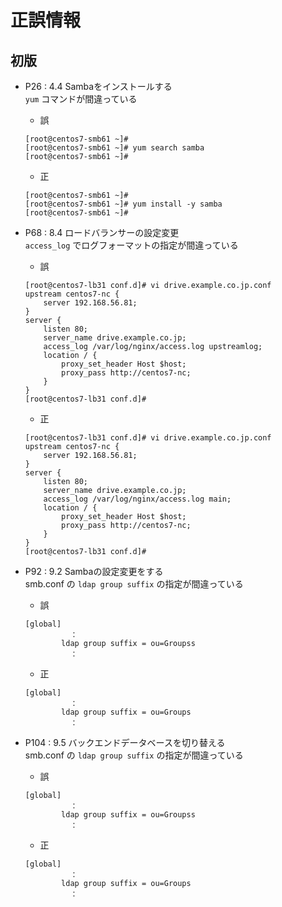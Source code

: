 # 正誤情報

## 初版

* P26 : 4.4 Sambaをインストールする  
  `yum` コマンドが間違っている  
  
  * 誤
  ```
  [root@centos7-smb61 ~]# 
  [root@centos7-smb61 ~]# yum search samba
  [root@centos7-smb61 ~]# 
  ```

  * 正
  ```
  [root@centos7-smb61 ~]# 
  [root@centos7-smb61 ~]# yum install -y samba
  [root@centos7-smb61 ~]# 
  ```

* P68 : 8.4 ロードバランサーの設定変更  
  `access_log` でログフォーマットの指定が間違っている  
  
  * 誤
  ```
  [root@centos7-lb31 conf.d]# vi drive.example.co.jp.conf
  upstream centos7-nc {
      server 192.168.56.81;
  }
  server {
      listen 80;
      server_name drive.example.co.jp;
      access_log /var/log/nginx/access.log upstreamlog;
      location / {
          proxy_set_header Host $host;
          proxy_pass http://centos7-nc;
      }
  }
  [root@centos7-lb31 conf.d]#
  ```

  * 正
  ```
  [root@centos7-lb31 conf.d]# vi drive.example.co.jp.conf
  upstream centos7-nc {
      server 192.168.56.81;
  }
  server {
      listen 80;
      server_name drive.example.co.jp;
      access_log /var/log/nginx/access.log main;
      location / {
          proxy_set_header Host $host;
          proxy_pass http://centos7-nc;
      }
  }
  [root@centos7-lb31 conf.d]#
  ```

* P92 : 9.2 Sambaの設定変更をする  
  smb.conf の `ldap group suffix` の指定が間違っている  
  
  * 誤
  ```
  [global]
            ：
          ldap group suffix = ou=Groupss
            ：
  ```

  * 正
  ```
  [global]
            ：
          ldap group suffix = ou=Groups
            ：
  ```


* P104 : 9.5 バックエンドデータベースを切り替える  
  smb.conf の `ldap group suffix` の指定が間違っている  
  
  * 誤
  ```
  [global]
            ：
          ldap group suffix = ou=Groupss
            ：
  ```

  * 正
  ```
  [global]
            ：
          ldap group suffix = ou=Groups
            ：
  ```
